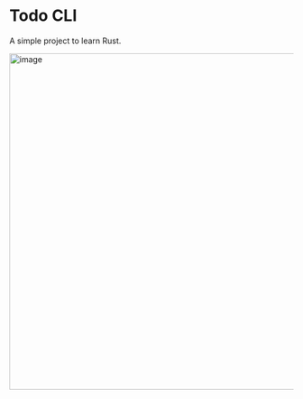 # Todo CLI

A simple project to learn Rust.

<img width="596" alt="image" src="https://github.com/DeH4er/todo-cli/assets/6437409/abf4a085-813f-43e7-b361-7b1f20e9f7c0">
